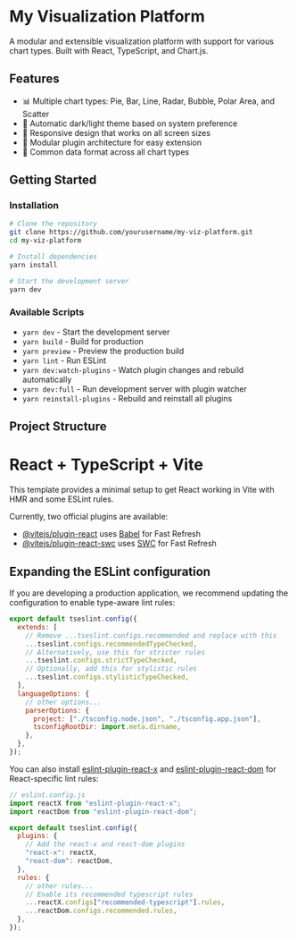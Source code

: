 # My Visualization Platform

A modular and extensible visualization platform with support for various chart types. Built with React, TypeScript, and Chart.js.

## Features

- 📊 Multiple chart types: Pie, Bar, Line, Radar, Bubble, Polar Area, and Scatter
- 🎨 Automatic dark/light theme based on system preference
- 📱 Responsive design that works on all screen sizes
- 🧩 Modular plugin architecture for easy extension
- 🔄 Common data format across all chart types

## Getting Started

### Installation

```bash
# Clone the repository
git clone https://github.com/yourusername/my-viz-platform.git
cd my-viz-platform

# Install dependencies
yarn install

# Start the development server
yarn dev
```

### Available Scripts

- `yarn dev` - Start the development server
- `yarn build` - Build for production
- `yarn preview` - Preview the production build
- `yarn lint` - Run ESLint
- `yarn dev:watch-plugins` - Watch plugin changes and rebuild automatically
- `yarn dev:full` - Run development server with plugin watcher
- `yarn reinstall-plugins` - Rebuild and reinstall all plugins

## Project Structure

# React + TypeScript + Vite

This template provides a minimal setup to get React working in Vite with HMR and some ESLint rules.

Currently, two official plugins are available:

- [@vitejs/plugin-react](https://github.com/vitejs/vite-plugin-react/blob/main/packages/plugin-react/README.md) uses [Babel](https://babeljs.io/) for Fast Refresh
- [@vitejs/plugin-react-swc](https://github.com/vitejs/vite-plugin-react-swc) uses [SWC](https://swc.rs/) for Fast Refresh

## Expanding the ESLint configuration

If you are developing a production application, we recommend updating the configuration to enable type-aware lint rules:

```js
export default tseslint.config({
  extends: [
    // Remove ...tseslint.configs.recommended and replace with this
    ...tseslint.configs.recommendedTypeChecked,
    // Alternatively, use this for stricter rules
    ...tseslint.configs.strictTypeChecked,
    // Optionally, add this for stylistic rules
    ...tseslint.configs.stylisticTypeChecked,
  ],
  languageOptions: {
    // other options...
    parserOptions: {
      project: ["./tsconfig.node.json", "./tsconfig.app.json"],
      tsconfigRootDir: import.meta.dirname,
    },
  },
});
```

You can also install [eslint-plugin-react-x](https://github.com/Rel1cx/eslint-react/tree/main/packages/plugins/eslint-plugin-react-x) and [eslint-plugin-react-dom](https://github.com/Rel1cx/eslint-react/tree/main/packages/plugins/eslint-plugin-react-dom) for React-specific lint rules:

```js
// eslint.config.js
import reactX from "eslint-plugin-react-x";
import reactDom from "eslint-plugin-react-dom";

export default tseslint.config({
  plugins: {
    // Add the react-x and react-dom plugins
    "react-x": reactX,
    "react-dom": reactDom,
  },
  rules: {
    // other rules...
    // Enable its recommended typescript rules
    ...reactX.configs["recommended-typescript"].rules,
    ...reactDom.configs.recommended.rules,
  },
});
```
